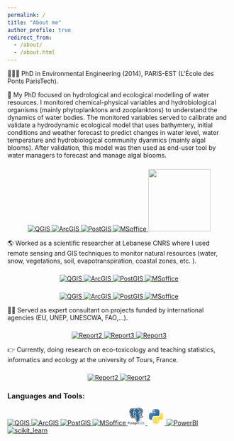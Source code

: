 ```yaml
---
permalink: /
title: "About me"
author_profile: true
redirect_from: 
  - /about/
  - /about.html
---
```


👨🏻‍🎓 PhD in Environmental Engineering (2014), PARIS-EST (L'École des Ponts ParisTech).

📝 My PhD focused on hydrological and ecological modelling of water resources. I monitored chemical-physical variables and hydrobiological organisms (mainly phytoplanktons and zooplanktons) to  understand the dynamics of water bodies. The monitored variables served to calibrate and validate a hydrodynamic ecological model that uses bathymtery, initial conditions and weather forecast to predict changes in water level, water temperature and hydrobiological community dyanmics (mainly algal blooms). After validation, this model was then used as end-user tool by water managers to forecast and manage algal blooms.

<h3 align="center"></h3>
<p align="center"> <a href="https://pastel.hal.science/tel-01127361v1/document"> <img src="https://media.springernature.com/lw685/springer-static/image/chp%3A10.1007%2F978-3-319-76300-2_5/MediaObjects/448348_1_En_5_Fig4_HTML.gif" alt="QGIS" width="140" height="140"/> </a> <a href="https://pastel.hal.science/tel-01127361v1/document" target="_blank" rel="noreferrer"> <img src="https://media.springernature.com/lw685/springer-static/image/chp%3A10.1007%2F978-3-319-76300-2_5/MediaObjects/448348_1_En_5_Fig2_HTML.gif" alt="ArcGIS" width="140" height="140"/> </a> <a href="https://pastel.hal.science/tel-01127361v1/document" target="_blank" rel="noreferrer"> <img src="https://media.springernature.com/lw685/springer-static/image/art%3A10.1007%2Fs11356-017-9723-9/MediaObjects/11356_2017_9723_Fig8_HTML.gif?as=webp" alt="PostGIS" width="140" height="140"/> </a> <a href="https://pastel.hal.science/tel-01127361v1/document" target="_blank" rel="noreferrer"> <img src="https://media.springernature.com/lw685/springer-static/image/art%3A10.1007%2Fs11356-017-9723-9/MediaObjects/11356_2017_9723_Fig7_HTML.gif?as=webp" alt="MSoffice" width="140" height="140"/> </a> <a href="https://link.springer.com/chapter/10.1007/978-3-319-76300-2_5" target="_blank" rel="noreferrer"> <img src="https://media.springernature.com/lw685/springer-static/image/chp%3A10.1007%2F978-3-319-76300-2_5/MediaObjects/448348_1_En_5_Fig6_HTML.jpg" width="140" height="140"/> </a> </p>


🌎 Worked as a scientific researcher at Lebanese CNRS where I used remote sensing and GIS techniques to monitor natural resources (water, snow, vegetations, soil, evapotranspiration, coastal zones, etc. ). 
<h3 align="center"></h3>
<p align="center"> <a href="https://www.sciencedirect.com/science/article/pii/S2352938520304882#fig5"> <img src="https://ars.els-cdn.com/content/image/1-s2.0-S2352938520304882-gr5.jpg" alt="QGIS" width="140" height="140"/> </a> <a href="https://link.springer.com/chapter/10.1007/978-3-031-15549-9_21" rel="noreferrer"> <img src="https://media.springernature.com/lw685/springer-static/image/chp%3A10.1007%2F978-3-031-15549-9_21/MediaObjects/523609_1_En_21_Fig2_HTML.png" alt="ArcGIS" width="140" height="140"/> </a> <a href="https://www.mdpi.com/2673-4931/29/1/72" target="_blank" rel="noreferrer"> <img src="https://www.mdpi.com/environsciproc/environsciproc-29-00072/article_deploy/html/images/environsciproc-29-00072-g003.png" alt="PostGIS" width="140" height="140"/> </a> <a href="https://link.springer.com/article/10.1007/s12665-020-09364-x"> <img src="https://media.springernature.com/lw685/springer-static/image/art%3A10.1007%2Fs12665-020-09364-x/MediaObjects/12665_2020_9364_Fig7_HTML.png?as=webp" alt="MSoffice" width="140" height="140"/> </a> </p>

<h3 align="center"></h3>
<p align="center"> <a href="https://soil.copernicus.org/articles/4/225/2018/"> <img src="https://soil.copernicus.org/articles/4/225/2018/soil-4-225-2018-f04-web.png" alt="QGIS" width="140" height="200"/> </a> <a href="https://www.mdpi.com/2673-4931/29/1/81" target="_blank" rel="noreferrer"> <img src="https://www.mdpi.com/environsciproc/environsciproc-29-00081/article_deploy/html/images/environsciproc-29-00081-g002.png" alt="ArcGIS" width="140" height="140"/> </a> <a href="https://essd.copernicus.org/articles/9/573/2017/essd-9-573-2017.pdf" target="_blank" rel="noreferrer"> <img src="https://encrypted-tbn0.gstatic.com/images?q=tbn:ANd9GcSvy1mQkDjKiL7VeK8oy4SwIlZ-Db0Vwvxhxg&s" alt="PostGIS" width="140" height="140"/> </a> <a href="https://www.sciencedirect.com/science/article/pii/S0378377420309562#fig0030"> <img src="https://ars.els-cdn.com/content/image/1-s2.0-S0378377420309562-gr7.jpg" alt="MSoffice" width="140" height="140"/> </a> </p>


🕵️‍♂️ Served as expert consultant on projects funded by international agencies (EU, UNEP, UNESCWA, FAO,...). 

<h3 align="center"></h3>
<p align="center"> <a href="https://iczmplatform.org/storage/documents/Wx09jrLjaTVq42IBesSrdMkb5MaAjbBHr0BxNUxw.pdf"> <img src="https://encrypted-tbn0.gstatic.com/images?q=tbn:ANd9GcRYR8Ir3eq_HBBigZzmRtyf4ju2ZfwKZeGygg&s" alt="Report2" width="150" height="145"/> </a> <a href="https://www.unescwa.org/sites/default/files/pubs/pdf/arab-horizon-2030-prospects-enhancing-food-security-arab-region-english_0.pdf" target="_blank" rel="noreferrer"> <img src="https://media.springernature.com/lw685/springer-static/image/art%3A10.1007%2Fs12517-017-3267-7/MediaObjects/12517_2017_3267_Fig6_HTML.gif" alt="Report3" width="300" height="140"/> </a> <a href="https://iczmplatform.org/storage/documents/USh5x9SWHmxsY7eevjgLVMURB9hxjTC8fqgqMbso.pdf" target="_blank" rel="noreferrer"> <img src="https://encrypted-tbn0.gstatic.com/images?q=tbn:ANd9GcT1JwU9z8wIgXLC4xA2uMorvblCVji021gW5XyeTNZD4-1Y7SktHSfhT4QSTCbbETDWUVk&usqp=CAU" alt="Report3" width="300" height="140"/> </a> </p>


👉 Currently, doing research on eco-toxicology and teaching statistics, informatics and ecology at the university of Tours, France.

<h3 align="center"></h3>
<p align="center"> <a href="https://www.sciencedirect.com/science/article/pii/S2772809923000552"> <img src="https://ars.els-cdn.com/content/image/1-s2.0-S2772809923000552-gr2.jpg" alt="Report2" width="200" height="300"/> </a> <a href="https://www.sciencedirect.com/science/article/pii/S2772809923000552"> <img src="https://ars.els-cdn.com/content/image/1-s2.0-S2772809923000552-gr3.jpg" alt="Report2" width="230" height="310"/> </a>  </p>

<h3 align="left">Languages and Tools:</h3>
<p align="left"> <a href="https://www.qgis.org/fr/site/" target="_blank" rel="noreferrer"> <img src="https://qgis.org/fr/_downloads/b738556101ca15d573f1a7e334e33407/qgis-logo.png" alt="QGIS" width="66" height="66"/> </a> <a href="https://desktop.arcgis.com/en/arcmap/latest/map/main/what-is-arcmap-.html" target="_blank" rel="noreferrer"> <img src="https://upload.wikimedia.org/wikipedia/commons/thumb/d/df/ArcGIS_logo.png/640px-ArcGIS_logo.png" alt="ArcGIS" width="40" height="40"/> </a> <a href="https://postgis.net/" target="_blank" rel="noreferrer"> <img src="https://www.geonov.fr/img/postgresql/postgis-logo.png" alt="PostGIS" width="40" height="40"/> </a> <a href="https://www.microsoft.com/en-us/microsoft-365/microsoft-office" target="_blank" rel="noreferrer"> <img src="https://encrypted-tbn0.gstatic.com/images?q=tbn:ANd9GcRoUQogHZwRBF0wv1ZW7Mc8jCoG2uJ6tdnFJg&s" alt="MSoffice" width="40" height="40"/> </a> <a href="https://www.postgresql.org" target="_blank" rel="noreferrer"> <img src="https://raw.githubusercontent.com/devicons/devicon/master/icons/postgresql/postgresql-original-wordmark.svg" alt="postgresql" width="40" height="40"/> </a> <a href="https://www.python.org" target="_blank" rel="noreferrer"> <img src="https://raw.githubusercontent.com/devicons/devicon/master/icons/python/python-original.svg" alt="python" width="40" height="40"/> </a> <a href="https://www.microsoft.com/fr-fr/power-platform/products/power-bi" target="_blank" rel="noreferrer"> <img src="https://logos-world.net/wp-content/uploads/2022/02/Microsoft-Power-BI-Symbol.png" alt="PowerBI" width="40" height="40"/> </a> <a href="https://scikit-learn.org/" target="_blank" rel="noreferrer"> <img src="https://upload.wikimedia.org/wikipedia/commons/0/05/Scikit_learn_logo_small.svg" alt="scikit_learn" width="40" height="40"/> </a> </p>
